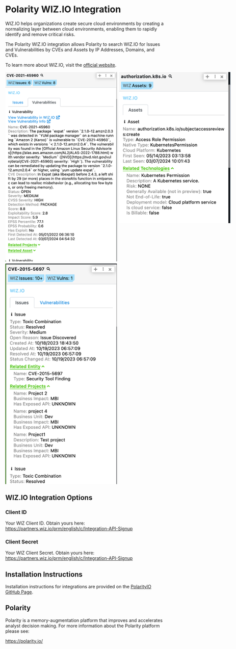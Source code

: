 # Polarity WIZ.IO Integration

WIZ.IO helps organizations create secure cloud environments by creating a normalizing layer between cloud environments, enabling them to rapidly identify and remove critical risks.

The Polarity WIZ.IO integration allows Polarity to search WIZ.IO for Issues and Vulnerabilities by CVEs and Assets by IP Addresses, Domains, and CVEs.

To learn more about WIZ.IO, visit the [official website](https://www.wiz.io/about).

<div style="display:flex; align-items: flex-start; justify-content:flex-start; align-items:flex-start; margin-bottom: 7px">
  <img width="350" style="margin-right:7px" alt="Integration Example Vuln" src="./assets/example-vuln.png">
  <img width="350" alt="Integration Example Asset" src="./assets/example-asset.png">
</div>
<div style="display:flex; align-items: flex-start; justify-content:flex-start; align-items:flex-start;">
  <img width="350" style="margin-right:7px" alt="Integration Example Issue" src="./assets/example-issue.png">
</div>

## WIZ.IO Integration Options
### Client ID
Your WIZ Client ID. Obtain yours here: https://partners.wiz.io/prm/english/c/Integration-API-Signup

### Client Secret
Your WIZ Client Secret. Obtain yours here: https://partners.wiz.io/prm/english/c/Integration-API-Signup


## Installation Instructions
Installation instructions for integrations are provided on the [PolarityIO GitHub Page](https://polarityio.github.io/).

## Polarity
Polarity is a memory-augmentation platform that improves and accelerates analyst decision making. For more information about the Polarity platform please see:

https://polarity.io/
